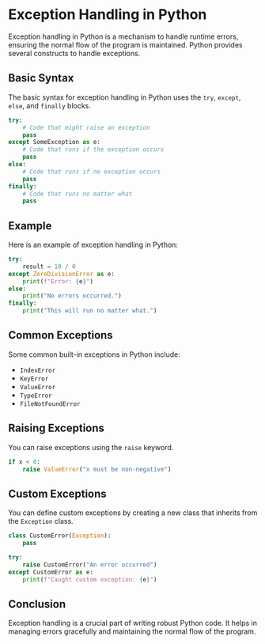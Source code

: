 # Exception Handling in Python

Exception handling in Python is a mechanism to handle runtime errors, ensuring the normal flow of the program is maintained. Python provides several constructs to handle exceptions.

## Basic Syntax

The basic syntax for exception handling in Python uses the `try`, `except`, `else`, and `finally` blocks.

```python
try:
    # Code that might raise an exception
    pass
except SomeException as e:
    # Code that runs if the exception occurs
    pass
else:
    # Code that runs if no exception occurs
    pass
finally:
    # Code that runs no matter what
    pass
```

## Example

Here is an example of exception handling in Python:

```python
try:
    result = 10 / 0
except ZeroDivisionError as e:
    print(f"Error: {e}")
else:
    print("No errors occurred.")
finally:
    print("This will run no matter what.")
```

## Common Exceptions

Some common built-in exceptions in Python include:
- `IndexError`
- `KeyError`
- `ValueError`
- `TypeError`
- `FileNotFoundError`

## Raising Exceptions

You can raise exceptions using the `raise` keyword.

```python
if x < 0:
    raise ValueError("x must be non-negative")
```

## Custom Exceptions

You can define custom exceptions by creating a new class that inherits from the `Exception` class.

```python
class CustomError(Exception):
    pass

try:
    raise CustomError("An error occurred")
except CustomError as e:
    print(f"Caught custom exception: {e}")
```

## Conclusion

Exception handling is a crucial part of writing robust Python code. It helps in managing errors gracefully and maintaining the normal flow of the program.